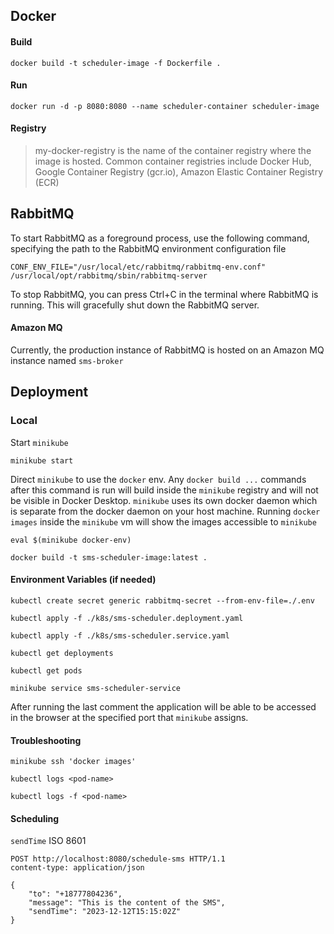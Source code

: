 ## Docker

#### Build

```
docker build -t scheduler-image -f Dockerfile .
```

#### Run

```
docker run -d -p 8080:8080 --name scheduler-container scheduler-image
```

#### Registry

> my-docker-registry is the name of the container registry where the image is hosted. Common container registries include Docker Hub, Google Container Registry (gcr.io), Amazon Elastic Container Registry (ECR)

## RabbitMQ

To start RabbitMQ as a foreground process, use the following command, specifying the path to the RabbitMQ environment configuration file

```
CONF_ENV_FILE="/usr/local/etc/rabbitmq/rabbitmq-env.conf" /usr/local/opt/rabbitmq/sbin/rabbitmq-server
```

To stop RabbitMQ, you can press Ctrl+C in the terminal where RabbitMQ is running. This will gracefully shut down the RabbitMQ server.

#### Amazon MQ

Currently, the production instance of RabbitMQ is hosted on an Amazon MQ instance named `sms-broker`

## Deployment

### Local

Start `minikube`

```
minikube start
```

Direct `minikube` to use the `docker` env. Any `docker build ...` commands after this command is run will build inside the `minikube` registry and will not be visible in Docker Desktop. `minikube` uses its own docker daemon which is separate from the docker daemon on your host machine. Running `docker images` inside the `minikube` vm will show the images accessible to `minikube`

```
eval $(minikube docker-env)
```

```
docker build -t sms-scheduler-image:latest .
```

#### Environment Variables (if needed)

```
kubectl create secret generic rabbitmq-secret --from-env-file=./.env
```

```
kubectl apply -f ./k8s/sms-scheduler.deployment.yaml
```

```
kubectl apply -f ./k8s/sms-scheduler.service.yaml
```

```
kubectl get deployments
```

```
kubectl get pods
```

```
minikube service sms-scheduler-service
```

After running the last comment the application will be able to be accessed in the browser at the specified port that `minikube` assigns.

#### Troubleshooting

```
minikube ssh 'docker images'
```

```
kubectl logs <pod-name>
```

```
kubectl logs -f <pod-name>
```

#### Scheduling

`sendTime` ISO 8601

```
POST http://localhost:8080/schedule-sms HTTP/1.1
content-type: application/json

{
    "to": "+18777804236",
    "message": "This is the content of the SMS",
    "sendTime": "2023-12-12T15:15:02Z"
}
```

